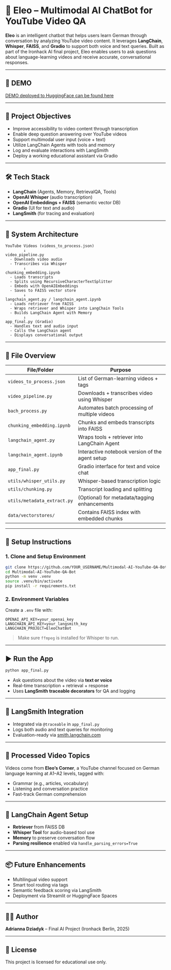 # 🧠 Eleo – Multimodal AI ChatBot for YouTube Video QA

**Eleo** is an intelligent chatbot that helps users learn German through conversation by analyzing YouTube video content. It leverages **LangChain**, **Whisper**, **FAISS**, and **Gradio** to support both voice and text queries. Built as part of the Ironhack AI final project, Eleo enables users to ask questions about language-learning videos and receive accurate, conversational responses.

---

## 🍉 DEMO

[DEMO deployed to HuggingFace can be found here](https://huggingface.co/spaces/industrialdog/Eleos_German)

---

## 🎯 Project Objectives

- Improve accessibility to video content through transcription
- Enable deep question answering over YouTube videos
- Support multimodal user input (voice + text)
- Utilize LangChain Agents with tools and memory
- Log and evaluate interactions with LangSmith
- Deploy a working educational assistant via Gradio

---

## 🛠️ Tech Stack

- **LangChain** (Agents, Memory, RetrievalQA, Tools)
- **OpenAI Whisper** (audio transcription)
- **OpenAI Embeddings + FAISS** (semantic vector DB)
- **Gradio** (UI for text and audio)
- **LangSmith** (for tracing and evaluation)

---

## 🧱 System Architecture

```
YouTube Videos (videos_to_process.json)
        ↓
video_pipeline.py
  - Downloads video audio
  - Transcribes via Whisper
        ↓
chunking_embedding.ipynb
  - Loads transcripts
  - Splits using RecursiveCharacterTextSplitter
  - Embeds with OpenAIEmbeddings
  - Saves to FAISS vector store
        ↓
langchain_agent.py / langchain_agent.ipynb
  - Loads retriever from FAISS
  - Wraps retriever and Whisper into LangChain Tools
  - Builds LangChain Agent with Memory
        ↓
app_final.py (Gradio)
  - Handles text and audio input
  - Calls the LangChain agent
  - Displays conversational output
```

---

## 📁 File Overview

| File/Folder | Purpose |
|-------------|---------|
| `videos_to_process.json` | List of German-learning videos + tags |
| `video_pipeline.py` | Downloads + transcribes video using Whisper |
| `bach_process.py` | Automates batch processing of multiple videos |
| `chunking_embedding.ipynb` | Chunks and embeds transcripts into FAISS |
| `langchain_agent.py` | Wraps tools + retriever into LangChain Agent |
| `langchain_agent.ipynb` | Interactive notebook version of the agent setup |
| `app_final.py` | Gradio interface for text and voice chat |
| `utils/whisper_utils.py` | Whisper-based transcription logic |
| `utils/chunking.py` | Transcript loading and splitting |
| `utils/metadata_extract.py` | (Optional) for metadata/tagging enhancements |
| `data/vectorstores/` | Contains FAISS index with embedded chunks |

---

## 🚀 Setup Instructions

### 1. Clone and Setup Environment

```bash
git clone https://github.com/YOUR_USERNAME/Multimodal-AI-YouTube-QA-Bot.git
cd Multimodal-AI-YouTube-QA-Bot
python -m venv .venv
source .venv/bin/activate
pip install -r requirements.txt
```

### 2. Environment Variables

Create a `.env` file with:

```
OPENAI_API_KEY=your_openai_key
LANGCHAIN_API_KEY=your_langsmith_key
LANGCHAIN_PROJECT=EleoChatBot
```

> Make sure `ffmpeg` is installed for Whisper to run.

---

## ▶️ Run the App

```bash
python app_final.py
```

- Ask questions about the video via **text or voice**
- Real-time transcription + retrieval + response
- Uses **LangSmith traceable decorators** for QA and logging

---

## 🧪 LangSmith Integration

- Integrated via `@traceable` in `app_final.py`
- Logs both audio and text queries for monitoring
- Evaluation-ready via [smith.langchain.com](https://smith.langchain.com/)

---

## 📌 Processed Video Topics

Videos come from **Eleo’s Corner**, a YouTube channel focused on German language learning at A1–A2 levels, tagged with:

- Grammar (e.g., articles, vocabulary)
- Listening and conversation practice
- Fast-track German comprehension

---

## 🧠 LangChain Agent Setup

- **Retriever** from FAISS DB
- **Whisper Tool** for audio-based tool use
- **Memory** to preserve conversation flow
- **Parsing resilience** enabled via `handle_parsing_errors=True`

---

## 📦 Future Enhancements

- Multilingual video support
- Smart tool routing via tags
- Semantic feedback scoring via LangSmith
- Deployment via Streamlit or HuggingFace Spaces

---

## 👩‍💻 Author

**Adrianna Dziadyk** – Final AI Project (Ironhack Berlin, 2025)

---

## 📄 License

This project is licensed for educational use only.
